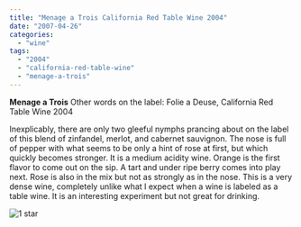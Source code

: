 ```yaml
---
title: "Menage a Trois California Red Table Wine 2004"
date: "2007-04-26"
categories:
  - "wine"
tags:
  - "2004"
  - "california-red-table-wine"
  - "menage-a-trois"
---
```


**Menage a Trois** Other words on the label: Folie a Deuse, California Red Table Wine 2004

Inexplicably, there are only two gleeful nymphs prancing about on the label of this blend of zinfandel, merlot, and cabernet sauvignon. The nose is full of pepper with what seems to be only a hint of rose at first, but which quickly becomes stronger. It is a medium acidity wine. Orange is the first flavor to come out on the sip. A tart and under ripe berry comes into play next. Rose is also in the mix but not as strongly as in the nose. This is a very dense wine, completely unlike what I expect when a wine is labeled as a table wine. It is an interesting experiment but not great for drinking.

![1 star](http://www.rebeccagomezfarrell.com/wp-content/uploads/2009/04/rating_olive1.gif "rating_olive1")
